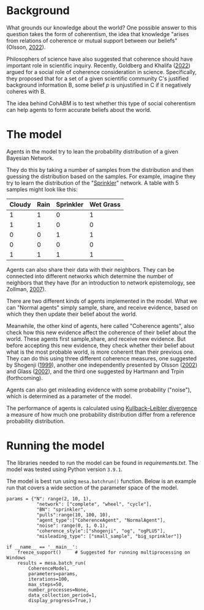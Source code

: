 # Background

What grounds our knowledge about the world? One possible answer to this question takes the form of 
coherentism, the idea that knowledge "arises from relations of coherence or mutual support between 
our beliefs" (Olsson, [2022](https://philpapers.org/rec/OLSC-4)). 

Philosophers of science have also suggested that coherence should have important role in scientific 
inquiry. Recently, Goldberg and Khalifa ([2022](https://link.springer.com/article/10.1007/s11098-022-01849-8))
argued for a social role of coherence consideration in science. Specifically, they proposed that for a 
set of a given scientific community C's justified background information B, some belief *p* is unjustified
in C if it negatively coheres with B. 

The idea behind CohABM is to test whether this type of social coherentism can help agents to form accurate
beliefs about the world.

# The model

Agents in the model try to lean the probability distribution of a given Bayesian Network. 

They do this by
taking a number of samples from the distribution and then guessing the distribution based on the samples. 
For example, imagine they try to learn the distribution of the 
"[Sprinkler](https://www.bayesserver.com/examples/networks/sprinkler)" network. A table with 5 samples 
might look like this:

| Cloudy | Rain | Sprinkler | Wet Grass |
|--------|------|-----------|-----------|
| 1      | 1    | 0         | 1         |
| 1      | 1    | 0         | 0         |
| 0      | 0    | 1         | 1         |
| 0      | 0    | 0         | 0         |
| 1      | 1    | 1         | 1         |

Agents can also share their data with their neighbors. They can be connected into different
networks which determine the number of neighbors that they have (for an introduction to network epistemology, 
see Zollman, [2007](https://www.jstor.org/stable/10.1086/525605)). 

There are two different kinds of agents implemented in the model. What we can "Normal agents" simply 
sample, share, and receive evidence, based on which they then update their belief about the world. 


Meanwhile, the other kind of agents, here called "Coherence agents", also check how this new evidence 
affect the coherence of their belief about the world. These agents first sample,share, and receive 
new evidence. But before accepting this new evidence, they check whether their belief about what 
is the most probable world, is more coherent than their previous one. They can do this using three different 
coherence measures, one suggested by Shogenji ([1999](https://philpapers.org/rec/SHOICT-2)), another
one independently presented by Olsson ([2002](https://philpapers.org/rec/OLSWIT)) and 
Glass ([2002](https://link.springer.com/chapter/10.1007/3-540-45750-X_23)), and the third one suggested by
Hartmann and Trpin (forthcoming).

Agents can also get misleading evidence with some probability ("noise"), which is determined as a 
parameter of the model. 

The performance of agents is calculated using 
[Kullback–Leibler divergence](https://en.wikipedia.org/wiki/Kullback%E2%80%93Leibler_divergence)
a measure of how much one probability distribution differ from a reference probability distribution.

# Running the model

The libraries needed to run the model can be found in *requirements.txt*. The model was tested 
using Python version `3.9.1`.

The model is best run using `mesa.batchrun()` function. Below is an example run that covers a wide section
of the parameter space of the model.

```
params = {"N": range(2, 10, 1),
           "network": ["complete", "wheel", "cycle"],
           "BN": "sprinkler",
           "pulls":range(10, 100, 10),
           "agent_type":["CoherenceAgent", "NormalAgent"],
           "noise": range(0, 1, 0.1),
           "coherence_style":["shogenji", "og", "ogPLUS"],
           "misleading_type": ["small_sample", "big_sprinkler"]}

if __name__ == '__main__':  
    freeze_support()     # Suggested for running multiprocessing on Windows
    results = mesa.batch_run(
        CoherenceModel,
        parameters=params,
        iterations=100,
        max_steps=50,
        number_processes=None,
        data_collection_period=1,
        display_progress=True,)
```


